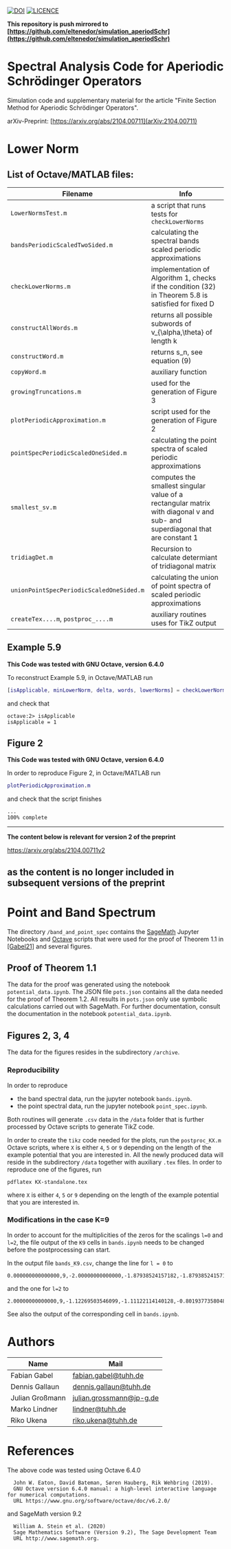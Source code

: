 [![DOI](https://img.shields.io/badge/DOI-10.5281/zenodo.5196575-blue)](https://doi.org/10.5281/zenodo.5196575)
[![LICENCE](https://img.shields.io/badge/license-MIT-green)](https://mit-license.org/)


**This repository is push mirrored to [https://github.com/eltenedor/simulation_aperiodSchr](https://github.com/eltenedor/simulation_aperiodSchr)**

# Spectral Analysis Code for Aperiodic Schrödinger Operators


Simulation code and supplementary material for the article "Finite Section Method for Aperiodic Schrödinger Operators".

arXiv-Preprint: [https://arxiv.org/abs/2104.00711](arXiv:2104.00711)

# Lower Norm

## List of Octave/MATLAB files:

| Filename | Info |
| - | - |
| `LowerNormsTest.m`    | a script that runs tests for `checkLowerNorms` |
| `bandsPeriodicScaledTwoSided.m` |  calculating the spectral bands scaled periodic approximations |
| `checkLowerNorms.m`   | implementation of Algorithm 1, checks if the condition (32) in Theorem 5.8 is satisfied for fixed D |
| `constructAllWords.m` | returns all possible subwords of v_{\alpha,\theta} of length k |
| `constructWord.m`     | returns s_n, see equation (9) |
| `copyWord.m`          | auxiliary function |
| `growingTruncations.m`| used for the generation of Figure 3 |
| `plotPeriodicApproximation.m` | script used for the generation of Figure 2 |
| `pointSpecPeriodicScaledOneSided.m` |  calculating the point spectra of scaled periodic approximations |
| `smallest_sv.m`    | computes the smallest singular value of a rectangular matrix with diagonal v and sub- and superdiagonal that are constant 1 |
| `tridiagDet.m` | Recursion to calculate determiant of tridiagonal matrix |
| `unionPointSpecPeriodicScaledOneSided.m` |  calculating the union of point spectra of scaled periodic approximations |
| `createTex....m`, `postproc_....m` |  auxiliary routines uses for TikZ output |

## Example 5.9

**This Code was tested with GNU Octave, version 6.4.0**

To reconstruct Example 5.9, in Octave/MATLAB run 
```matlab
[isApplicable, minLowerNorm, delta, words, lowerNorms] = checkLowerNorms(1, 100, ones(11,1));
```
and check that
```
octave:2> isApplicable
isApplicable = 1
```

## Figure 2

**This Code was tested with GNU Octave, version 6.4.0**

In order to reproduce Figure 2, in Octave/MATLAB run
```matlab
plotPeriodicApproximation.m
```
and check that the script finishes
```
...
100% complete
```

---
**The content below is relevant for version 2 of the preprint**

https://arxiv.org/abs/2104.00711v2

as the content is no longer included in subsequent versions of the preprint
---

# Point and Band Spectrum 


The directory `/band_and_point_spec` contains the [SageMath](https://www.sagemath.org/) Jupyter Notebooks and [Octave](https://www.gnu.org/software/octave/) scripts that were used for the proof of Theorem 1.1 in [[Gabel21]]( 	
https://doi.org/10.48550/arXiv.2110.09339) and several figures.

## Proof of Theorem 1.1

The data for the proof was generated using the notebook `potential_data.ipynb`.
The JSON file `pots.json` contains all the data needed for the proof of Theorem 1.2.
All results in `pots.json` only use symbolic calculations carried out with SageMath. 
For further documentation, consult the documentation in the notebook `potential_data.ipynb`.

## Figures 2, 3, 4

The data for the figures resides in the subdirectory `/archive`.

### Reproducibility

In order to reproduce 
* the band spectral data, run the jupyter notebook `bands.ipynb`.
* the point spectral data, run the jupyter notebook `point_spec.ipynb`.

Both routines will generate `.csv` data in the `/data` folder that is further processed by Octave scripts to generate TikZ code.

In order to create the `tikz` code needed for the plots, run the `postproc_KX.m` Octave scripts, where `X` is either `4`, `5` or `9` depending on the length of the example potential that you are interested in.
All the newly produced data will reside in the subdirectory `/data` together with auxiliary `.tex` files. 
In order to reproduce one of the figures, run 
```
pdflatex KX-standalone.tex
``` 
where `X` is either `4`, `5` or `9` depending on the length of the example potential that you are interested in.

### Modifications in the case K=9

In order to account for the multiplicities of the zeros for the scalings `l=0` and `l=2`, the file output of the `K9` cells in `bands.ipynb` needs to be changed before the postprocessing can start.

In the output file `bands_K9.csv`, change the line for `l = 0` to
```
0.000000000000000,9,-2.00000000000000,-1.87938524157182,-1.87938524157182,-1.53208888623796,-1.53208888623796,-1.00000000000000,-1.00000000000000,-0.347296355333861,-0.347296355333861,0.347296355333861,0.347296355333861,1.00000000000000,1.00000000000000,1.53208888623796,1.53208888623796,1.87938524157182,1.87938524157182,2.00000000000000
```
and the one for `l=2` to
```
2.00000000000000,9,-1.12269503546099,-1.11122114140128,-0.801937735804838,-0.762512708829868,-0.341677503250975,-0.288537854368133,0.554958132087371,0.614111698460124,1.56339706474929,1.67439549622911,2.24697960371747,2.48317863579858,2.66734798160450,3.00000000000000,3.00000000000000,3.18291284403670,3.71593700828199,3.72536349954030
```
See also the output of the corresponding cell in `bands.ipynb`.

# Authors

| Name | Mail |
|-|-|
| Fabian Gabel    | [fabian.gabel@tuhh.de](mailto:fabian.gabel@tuhh.de) |
| Dennis Gallaun  | [dennis.gallaun@tuhh.de](mailto:dennis.gallaun@tuhh.de) |
| Julian Großmann | [julian.grossmann@jp-g.de](mailto:julian.grossmann@jp-g.de) |
| Marko Lindner   | [lindner@tuhh.de](mailto:lindner@tuhh.de) |
| Riko Ukena      | [riko.ukena@tuhh.de](mailto:riko.ukena@tuhh.de) |

# References

The above code was tested using Octave  6.4.0
```
  John W. Eaton, David Bateman, Søren Hauberg, Rik Wehbring (2019).
  GNU Octave version 6.4.0 manual: a high-level interactive language for numerical computations.
  URL https://www.gnu.org/software/octave/doc/v6.2.0/
```
and SageMath version 9.2
```
  William A. Stein et al. (2020) 
  Sage Mathematics Software (Version 9.2), The Sage Development Team
  URL http://www.sagemath.org.
```
